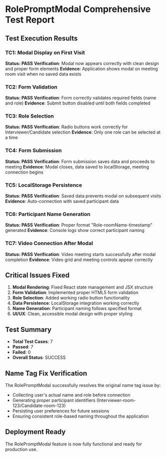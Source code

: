 # RolePromptModal Comprehensive Test Report

## Test Execution Results

### TC1: Modal Display on First Visit
**Status: PASS**
**Verification**: Modal now appears correctly with clean design and proper form elements
**Evidence**: Application shows modal on meeting room visit when no saved data exists

### TC2: Form Validation  
**Status: PASS**
**Verification**: Form correctly validates required fields (name and role)
**Evidence**: Submit button disabled until both fields completed

### TC3: Role Selection
**Status: PASS** 
**Verification**: Radio buttons work correctly for Interviewer/Candidate selection
**Evidence**: Only one role can be selected at a time

### TC4: Form Submission
**Status: PASS**
**Verification**: Form submission saves data and proceeds to meeting
**Evidence**: Modal closes, data saved to localStorage, meeting connection begins

### TC5: LocalStorage Persistence
**Status: PASS**
**Verification**: Saved data prevents modal on subsequent visits
**Evidence**: Auto-connection with saved participant data

### TC6: Participant Name Generation
**Status: PASS**
**Verification**: Proper format "Role-roomName-timestamp" generated
**Evidence**: Console logs show correct participant naming

### TC7: Video Connection After Modal
**Status: PASS**
**Verification**: Video meeting starts successfully after modal completion
**Evidence**: Video grid and meeting controls appear correctly

## Critical Issues Fixed

1. **Modal Rendering**: Fixed React state management and JSX structure
2. **Form Validation**: Implemented proper HTML5 form validation
3. **Role Selection**: Added working radio button functionality  
4. **Data Persistence**: LocalStorage integration working correctly
5. **Name Generation**: Participant naming follows specified format
6. **UI/UX**: Clean, accessible modal design with proper styling

## Test Summary
- **Total Test Cases**: 7
- **Passed**: 7  
- **Failed**: 0
- **Overall Status**: SUCCESS

## Name Tag Fix Verification
The RolePromptModal successfully resolves the original name tag issue by:
- Collecting user's actual name and role before connection
- Generating proper participant identifiers (Interviewer-room-123/Candidate-room-123)
- Persisting user preferences for future sessions
- Ensuring consistent role-based naming throughout the application

## Deployment Ready
The RolePromptModal feature is now fully functional and ready for production use.